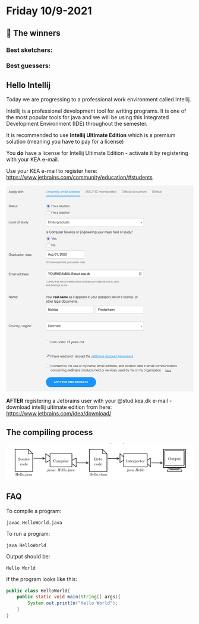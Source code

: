 # Friday 10/9-2021



## 📣 The winners

### Best sketchers:

### Best guessers:



## Hello Intellij

Today we are progressing to a professional work environment called Intellij. 

Intellij is a professionel development tool for writing programs. It is one of the most popular tools for java and we will be using this Integrated Development Environment (IDE) throughout the semester. 

It is recommended to use **Intellij Ultimate Edition** which is a premium solution (meaning you have to pay for a license)

You **do** have a license for Intellij Ultimate Edition - activate it by registering with your KEA e-mail. 

Use your KEA e-mail to register here: https://www.jetbrains.com/community/education/#students

![image-20210811092411008](5-friday.assets/image-20210811092411008.png)

**AFTER** registering a Jetbrains user with your @stud.kea.dk e-mail - download intellij ultimate edition from here: https://www.jetbrains.com/idea/download/



## The compiling process

![The compiling process](5-friday.assets/image-20210811094602268.png)

## FAQ

To compile a program: 

```
javac HelloWorld.java
```

To run a program:

```
java HelloWorld
```

Output should be:

```
Hello World
```

If the program looks like this:

```java
public class HelloWorld{
	public static void main(String[] args){
		System.out.println("Hello World");
	}
}
```
